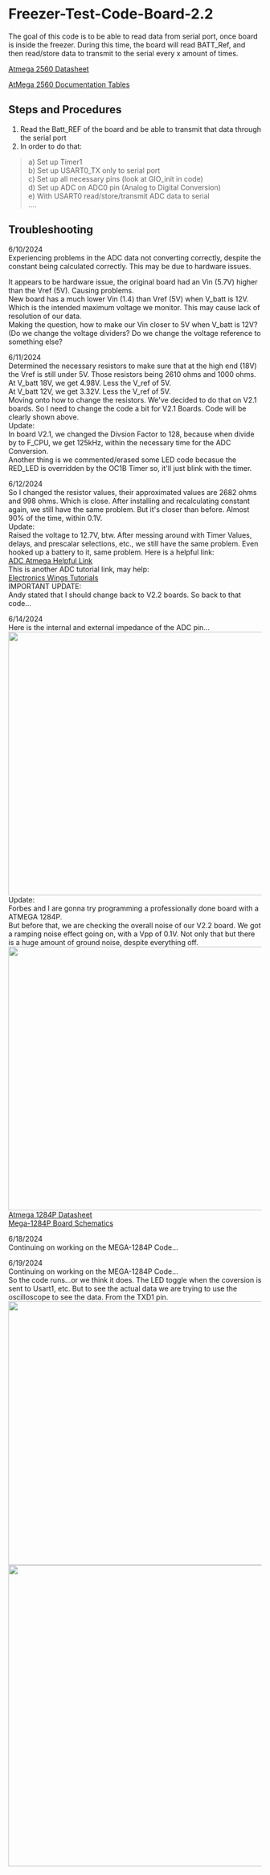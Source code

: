 # Freezer-Test-Code-Board-2.2

The goal of this code is to be able to read data from serial port, once board is inside the freezer. During this time, the board will read BATT_Ref, and then read/store data to transmit to the serial every x amount of times. <br />

[Atmega 2560 Datasheet](https://ww1.microchip.com/downloads/aemDocuments/documents/OTH/ProductDocuments/DataSheets/ATmega640-1280-1281-2560-2561-Datasheet-DS40002211A.pdf) <br/>

[AtMega 2560 Documentation Tables](https://www.microchip.com/en-us/product/ATmega2560#document-table) <br/>

## Steps and Procedures

1) Read the Batt_REF of the board and be able to transmit that data through the serial port <br /> 
2) In order to do that: <br />
>  	a) Set up Timer1 <br />
>	b) Set up USART0_TX only to serial port <br />
>	c) Set up all necessary pins (look at GIO_init in code) <br />
> 	d) Set up ADC on ADC0 pin (Analog to Digital Conversion) <br />
>	e) With USART0 read/store/transmit ADC data to serial <br />
>  	.... <br />

## Troubleshooting

6/10/2024 <br />
Experiencing problems in the ADC data not converting correctly, despite the constant being calculated correctly. This may be due to hardware issues. <br />

It appears to be hardware issue, the original board had an Vin (5.7V) higher than the Vref (5V). Causing problems. <br />
New board has a much lower Vin (1.4) than Vref (5V) when V_batt is 12V. Which is the intended maximum voltage we monitor. This may cause lack of resolution of our data. <br />
Making the question, how to make our Vin closer to 5V when V_batt is 12V? (Do we change the voltage dividers? Do we change the voltage reference to something else? <br />

6/11/2024 <br />
Determined the necessary resistors to make sure that at the high end (18V) the Vref is still under 5V. Those resistors being 2610 ohms and 1000 ohms. <br />
At V_batt 18V, we get 4.98V. Less the V_ref of 5V. <br />
At V_batt 12V, we get 3.32V. Less the V_ref of 5V. <br />
Moving onto how to change the resistors. We've decided to do that on V2.1 boards. So I need to change the code a bit for V2.1 Boards. Code will be clearly shown above. <br />
Update: <br />
In board V2.1, we changed the Divsion Factor to 128, because when divide by to F_CPU, we get 125kHz, within the necessary time for the ADC Conversion. <br />
Another thing is we commented/erased some LED code becasue the RED_LED is overridden by the OC1B Timer so, it'll just blink with the timer. <br />

6/12/2024 <br />
So I changed the resistor values, their approximated values are 2682 ohms and 998 ohms. Which is close. After installing and recalculating constant again, we still have the same problem. But it's closer than before. Almost 90% of the time, within 0.1V. <br/>
Update: <br/>
Raised the voltage to 12.7V, btw. After messing around with Timer Values, delays, and prescalar selections, etc., we still have the same problem. Even hooked up a battery to it, same problem.
Here is a helpful link: <br/>
[ADC Atmega Helpful Link](https://www.tspi.at/2021/07/15/atmegaavradc.html) <br/>
This is another ADC tutorial link, may help: <br/>
[Electronics Wings Tutorials](https://www.electronicwings.com/avr-atmega/getting-started-with-atmel-studio) <br/>
IMPORTANT UPDATE: <br/>
Andy stated that I should change back to V2.2 boards. So back to that code... <br/>

6/14/2024 <br/>
Here is the internal and external impedance of the ADC pin...<br/>
<img src="https://github.com/Soylonestar/Freezer-Test-Code-Board-2.2/assets/53907747/839425e8-c842-4e3e-a3de-0f538b5a1019" width="525" /> <br/>
Update: <br/>
Forbes and I are gonna try programming a professionally done board with a ATMEGA 1284P.<br/>
But before that, we are checking the overall noise of our V2.2 board. We got a ramping noise effect going on, with a Vpp of 0.1V. Not only that but there is a huge amount of ground noise, despite everything off. <br/>
<img src="https://github.com/Soylonestar/Freezer-Test-Code-Board-2.2/assets/53907747/b901f1ae-7327-43e9-afef-4c243a96e84d" width="525"/> <br/>
[Atmega 1284P Datasheet](https://ww1.microchip.com/downloads/aemDocuments/documents/MCU08/ProductDocuments/DataSheets/ATmega164A_PA-324A_PA-644A_PA-1284_P_Data-Sheet-40002070B.pdf) <br/>
[Mega-1284P Board Schematics](https://ww1.microchip.com/downloads/en/Appnotes/doc8377.pdf) <br/>

6/18/2024 <br/>
Continuing on working on the MEGA-1284P Code...<br/>

6/19/2024 <br/>
Continuing on working on the MEGA-1284P Code...<br/>
So the code runs...or we think it does. The LED toggle when the coversion is sent to Usart1, etc. But to see the actual data we are trying to use the oscilloscope to see the data. From the TXD1 pin. <br/>
<img src="https://github.com/Soylonestar/Freezer-Test-Code-Board-2.2/assets/53907747/c6488c00-23f1-400e-95fb-2178383c87f3" width="525" /> <br/>
<img src="https://github.com/Soylonestar/Freezer-Test-Code-Board-2.2/assets/53907747/71690727-a92a-4da8-9c41-b5cd5e121db5" width = "600" /> <br/>
